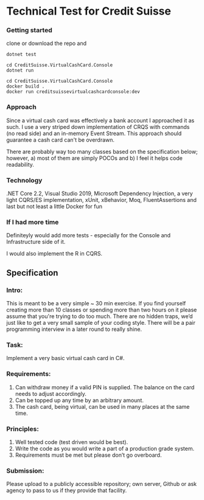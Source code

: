 # Technical Test for Credit Suisse

### Getting started

clone or download the repo and
```
dotnet test
```

```
cd CreditSuisse.VirtualCashCard.Console
dotnet run
```

```
cd CreditSuisse.VirtualCashCard.Console
docker build .
docker run creditsuissevirtualcashcardconsole:dev
```

### Approach

Since a virtual cash card was effectively a bank account I approached it as such.  I use a very striped down implementation of CRQS with commands (no read side) and an in-memory Event Stream.  This approach should guarantee a cash card can't be overdrawn.

There are probably way too many classes based on the specification below; however, a) most of them are simply POCOs and b) I feel it helps code readability.

### Technology

.NET Core 2.2, Visual Studio 2019, Microsoft Dependency Injection, a very light CQRS/ES implementation, xUnit, xBehavior, Moq, FluentAssertions and last but not least a little Docker for fun

### If I had more time

Definiteyly would add more tests - especially for the Console and Infrastructure side of it. 

I would also implement the R in CQRS.

## Specification
### Intro:
This is meant to be a very simple ~ 30 min exercise. If you find yourself creating more than 10 classes or spending more than two hours on it please assume that you're trying to do too much. There are no hidden traps, we’d just like to get a very small sample of your coding style. There will be a pair programming interview in a later round to really shine. 
### Task:
Implement a very basic virtual cash card in C#. 
### Requirements:
1.	Can withdraw money if a valid PIN is supplied. The balance on the card needs to adjust accordingly.
2.	Can be topped up any time by an arbitrary amount.
3.	The cash card, being virtual, can be used in many places at the same time.

### Principles:
1.	Well tested code (test driven would be best).
2.	Write the code as you would write a part of a production grade system.
3.	Requirements must be met but please don’t go overboard.

### Submission:
Please upload to a publicly accessible repository; own server, Github or ask agency to pass to us if they provide that facility. 

